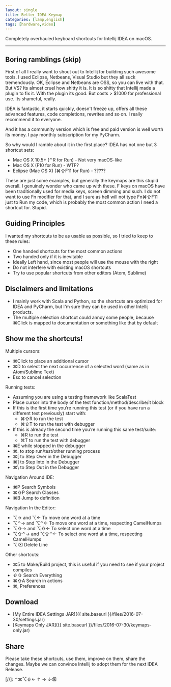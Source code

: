 ```yaml
---
layout: single
title: Better IDEA Keymap
categories: [lamp,english]
tags: [hardware,video]
---
```


Completely overhauled keyboard shortcuts for Intellij IDEA on macOS.

---

## Boring ramblings (skip)

First of all I really want to shout out to Intellij for building such awesome tools.
I used Eclipse, Netbeans, Visual Studio but they all suck tremendously. OK, Eclipse
and Netbeans are OSS, so you can live with that. But VS? Its almost cruel how shitty
it is. It is so shitty that Intellij made a plugin to fix it. With the plugin its good.
But costs > $1000 for professional use. Its shameful, really.

IDEA is fantastic, it starts quickly, doesn't freeze up, offers all these advanced
features, code completions, rewrites and so on. I really recommend it to everyone.

And it has a community version which is free and paid version is well worth its money.
I pay monthly subscription for my PyCharm.

So why would I ramble about it in the first place? IDEA has not one but 3 shortcut sets:

* Mac OS X 10.5+ (⌃R for Run) - Not very macOS-like
* Mac OS X (F10 for Run) - WTF?
* Eclipse (Mac OS X) (⌘⇧F11 for Run) - ?????

These are just some examples, but generally the keymaps are this stupid overall.
I genuinely wonder who came up with these. F keys on macOS have been traditionally
used for media keys, screen dimming and such. I do not want to use Fn modifier for
that, and I sure as hell will not type Fn⌘⇧F11 just to Run my code, which is probably
the most common action I need a shortcut for. Stupid.

## Guiding Principles

I wanted my shortcuts to be as usable as possible, so I tried to keep to these rules:

* One handed shortcuts for the most common actions
* Two handed only if it is inevitable
* Ideally Left hand, since most people will use the mouse with the right
* Do not interfere with existing macOS shortcuts
* Try to use popular shortcuts from other editors (Atom, Sublime)

## Disclaimers and limitations

* I mainly work with Scala and Python, so the shortcuts are optimized for IDEA
and PyCharm, but I'm sure they can be used in other Intellij products.
* The multiple selection shortcut could annoy some people, because ⌘Click is
mapped to documentation or something like that by default

## Show me the shortcuts!

Multiple cursors:

* ⌘Click to place an additional cursor
* ⌘D to select the next occurrence of a selected word (same as in Atom/Sublime Text)
* Esc to cancel selection

Running tests:

* Assuming you are using a testing framework like ScalaTest
* Place cursor into the body of the test function/method/describe/it block
* If this is the first time you’re running this test (or if you have run a different test previously) start with:
    * ⌘⇧R to run the test
    * ⌘⇧T to run the test with debugger
* If this is already the second time you’re running this same test/suite:
    * ⌘R to run the test
    * ⌘T to run the test with debugger
* ⌘E while stopped in the debugger
* ⌘. to stop run/test/other running process
* ⌘[ to Step Over in the Debugger
* ⌘] to Step Into in the Debugger
* ⌘\ to Step Out in the Debugger

Navigation Around IDE:

* ⌘P Search Symbols
* ⌘⇧P Search Classes
* ⌘B Jump to definition

Navigation In the Editor:

* ⌥→ and ⌥← To move one word at a time
* ⌥⌃→ and ⌥⌃← To move one word at a time, respecting CamelHumps
* ⌥⇧→ and ⌥⇧← To select one word at a time
* ⌥⇧⌃→ and ⌥⇧⌃← To select one word at a time, respecting CamelHumps
* ⌥⌫ Delete Line

Other shortcuts:

* ⌘5 to Make/Build project, this is useful if you need to see if your project compiles
* ⇧⇧ Search Everything
* ⌘⇧A Search in actions
* ⌘, Preferences

## Download

* [My Entire IDEA Settings JAR]({{ site.baseurl }}/files/2016-07-30/settings.jar)
* [Keymaps Only JAR]({{ site.baseurl }}/files/2016-07-30/keymaps-only.jar)

## Share

Please take these shortcuts, use them, improve on them, share the changes. Maybe
we can convince Intellij to adopt them for the next IDEA Release.

[//]: ⌃⌘⌥⇧← ↑ → ↓⌫
